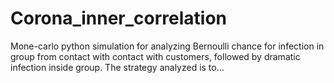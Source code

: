 # Corona_inner_correlation
Mone-carlo python simulation for analyzing Bernoulli chance for infection in group from contact with contact with customers, followed by dramatic infection inside group. The strategy analyzed is to…
